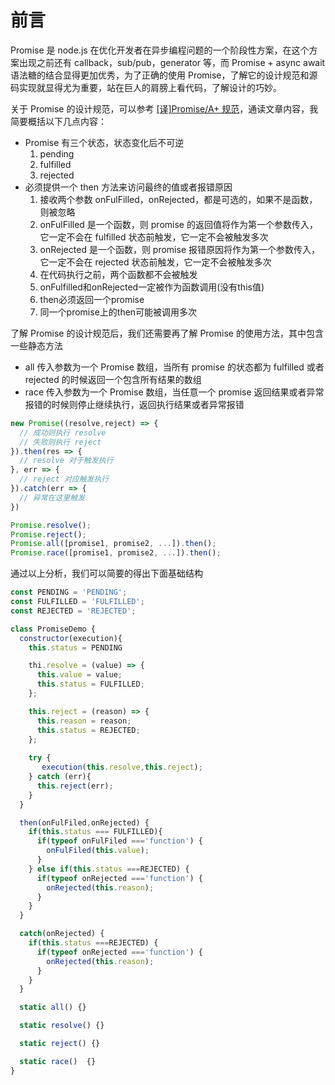 # 前言
Promise 是 node.js 在优化开发者在异步编程问题的一个阶段性方案，在这个方案出现之前还有 callback，sub/pub，generator 等，而 Promise + async await 语法糖的结合显得更加优秀，为了正确的使用 Promise，了解它的设计规范和源码实现就显得尤为重要，站在巨人的肩膀上看代码，了解设计的巧妙。

关于 Promise 的设计规范，可以参考 [[译]Promise/A+ 规范](https://zhuanlan.zhihu.com/p/143204897)，通读文章内容，我简要概括以下几点内容：
- Promise 有三个状态，状态变化后不可逆
  1. pending
  2. fulfilled
  3. rejected
- 必须提供一个 then 方法来访问最终的值或者报错原因
  1. 接收两个参数 onFulFilled，onRejected，都是可选的，如果不是函数，则被忽略
  2. onFulFilled 是一个函数，则 promise 的返回值将作为第一个参数传入，它一定不会在 fulfilled 状态前触发，它一定不会被触发多次
  3. onRejected 是一个函数，则 promise 报错原因将作为第一个参数传入，它一定不会在 rejected 状态前触发，它一定不会被触发多次
  4. 在代码执行之前，两个函数都不会被触发
  5. onFulfilled和onRejected一定被作为函数调用(没有this值)
  6. then必须返回一个promise
  7. 同一个promise上的then可能被调用多次

了解 Promise 的设计规范后，我们还需要再了解 Promise 的使用方法，其中包含一些静态方法
- all 传入参数为一个 Promise 数组，当所有 promise 的状态都为 fulfilled 或者 rejected 的时候返回一个包含所有结果的数组
- race 传入参数为一个 Promise 数组，当任意一个 promise 返回结果或者异常报错的时候则停止继续执行，返回执行结果或者异常报错

```js
new Promise((resolve,reject) => {
  // 成功则执行 resolve
  // 失败则执行 reject
}).then(res => {
  // resolve 对于触发执行
}, err => {
  // reject 对应触发执行
}).catch(err => {
  // 异常在这里触发
})

Promise.resolve();
Promise.reject();
Promise.all([promise1, promise2, ...]).then();
Promise.race([promise1, promise2, ...]).then();
```

通过以上分析，我们可以简要的得出下面基础结构

```js
const PENDING = 'PENDING';
const FULFILLED = 'FULFILLED';
const REJECTED = 'REJECTED';

class PromiseDemo {
  constructor(execution){
    this.status = PENDING

    thi.resolve = (value) => {
      this.value = value;
      this.status = FULFILLED;
    };

    this.reject = (reason) => {
      this.reason = reason;
      this.status = REJECTED;
    };
    
    try {
       execution(this.resolve,this.reject);
    } catch (err){
      this.reject(err);
    }
  }

  then(onFulFiled,onRejected) {
    if(this.status === FULFILLED){
      if(typeof onFulFiled ==='function') {
        onFulFiled(this.value);
      }
    } else if(this.status ===REJECTED) {
      if(typeof onRejected ==='function') {
        onRejected(this.reason);
      }
    }
  }

  catch(onRejected) {
    if(this.status ===REJECTED) {
      if(typeof onRejected ==='function') {
        onRejected(this.reason);
      }
    }
  }

  static all() {}

  static resolve() {}

  static reject() {}

  static race()  {}
}

```